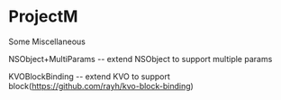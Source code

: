 ProjectM
========

Some Miscellaneous

NSObject+MultiParams -- extend NSObject to support multiple params

KVOBlockBinding -- extend KVO to support block(https://github.com/rayh/kvo-block-binding)